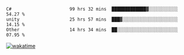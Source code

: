 <!--START_SECTION:waka-->

```text
C#                      99 hrs 32 mins  █████████████▓░░░░░░░░░░░   54.27 %
unity                   25 hrs 57 mins  ███▓░░░░░░░░░░░░░░░░░░░░░   14.15 %
Other                   14 hrs 34 mins  ██░░░░░░░░░░░░░░░░░░░░░░░   07.95 %
```

<!--END_SECTION:waka-->
[![wakatime](https://wakatime.com/badge/user/6c2f442e-41b4-42e3-bc06-d5d8203ad1da.svg)](https://wakatime.com/@6c2f442e-41b4-42e3-bc06-d5d8203ad1da)
